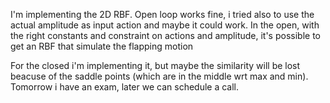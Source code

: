 I'm implementing the 2D RBF. Open loop works fine, i tried also to use the actual amplitude as input action and maybe it could work. In the open, with the right constants and constraint on actions and amplitude, it's possible
to get an RBF that simulate the flapping motion

For the closed i'm implementing it, but maybe the similarity will be lost beacuse of the saddle points (which are in the middle wrt max and min). Tomorrow i have an exam, later we can schedule a call.
